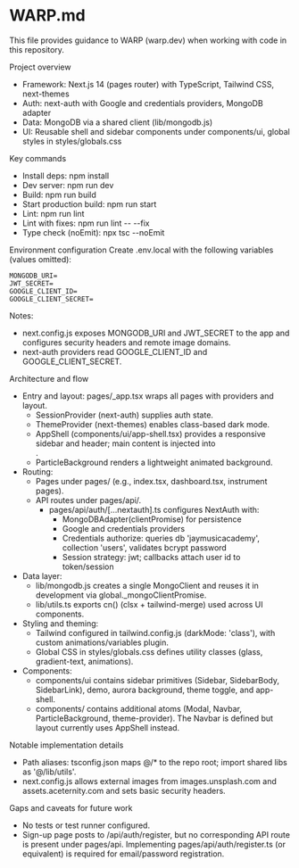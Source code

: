 # WARP.md

This file provides guidance to WARP (warp.dev) when working with code in this repository.

Project overview
- Framework: Next.js 14 (pages router) with TypeScript, Tailwind CSS, next-themes
- Auth: next-auth with Google and credentials providers, MongoDB adapter
- Data: MongoDB via a shared client (lib/mongodb.js)
- UI: Reusable shell and sidebar components under components/ui, global styles in styles/globals.css

Key commands
- Install deps: npm install
- Dev server: npm run dev
- Build: npm run build
- Start production build: npm run start
- Lint: npm run lint
- Lint with fixes: npm run lint -- --fix
- Type check (noEmit): npx tsc --noEmit

Environment configuration
Create .env.local with the following variables (values omitted):
```dotenv path=null start=null
MONGODB_URI=
JWT_SECRET=
GOOGLE_CLIENT_ID=
GOOGLE_CLIENT_SECRET=
```
Notes:
- next.config.js exposes MONGODB_URI and JWT_SECRET to the app and configures security headers and remote image domains.
- next-auth providers read GOOGLE_CLIENT_ID and GOOGLE_CLIENT_SECRET.

Architecture and flow
- Entry and layout: pages/_app.tsx wraps all pages with providers and layout.
  - SessionProvider (next-auth) supplies auth state.
  - ThemeProvider (next-themes) enables class-based dark mode.
  - AppShell (components/ui/app-shell.tsx) provides a responsive sidebar and header; main content is injected into <main>.
  - ParticleBackground renders a lightweight animated background.
- Routing:
  - Pages under pages/ (e.g., index.tsx, dashboard.tsx, instrument pages).
  - API routes under pages/api/.
    - pages/api/auth/[...nextauth].ts configures NextAuth with:
      - MongoDBAdapter(clientPromise) for persistence
      - Google and credentials providers
      - Credentials authorize: queries db 'jaymusicacademy', collection 'users', validates bcrypt password
      - Session strategy: jwt; callbacks attach user id to token/session
- Data layer:
  - lib/mongodb.js creates a single MongoClient and reuses it in development via global._mongoClientPromise.
  - lib/utils.ts exports cn() (clsx + tailwind-merge) used across UI components.
- Styling and theming:
  - Tailwind configured in tailwind.config.js (darkMode: 'class'), with custom animations/variables plugin.
  - Global CSS in styles/globals.css defines utility classes (glass, gradient-text, animations).
- Components:
  - components/ui contains sidebar primitives (Sidebar, SidebarBody, SidebarLink), demo, aurora background, theme toggle, and app-shell.
  - components/ contains additional atoms (Modal, Navbar, ParticleBackground, theme-provider). The Navbar is defined but layout currently uses AppShell instead.

Notable implementation details
- Path aliases: tsconfig.json maps @/* to the repo root; import shared libs as '@/lib/utils'.
- next.config.js allows external images from images.unsplash.com and assets.aceternity.com and sets basic security headers.

Gaps and caveats for future work
- No tests or test runner configured.
- Sign-up page posts to /api/auth/register, but no corresponding API route is present under pages/api. Implementing pages/api/auth/register.ts (or equivalent) is required for email/password registration.
